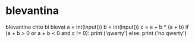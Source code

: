 # blevantina
blevantina chto bi blevat
a = int(input())
b = int(input())
c = a + b * (a + b)
if (a + b > 0 or a + b < 0  and c != 0):
    print ('qwerty')
else:
    print ('no qwerty')
